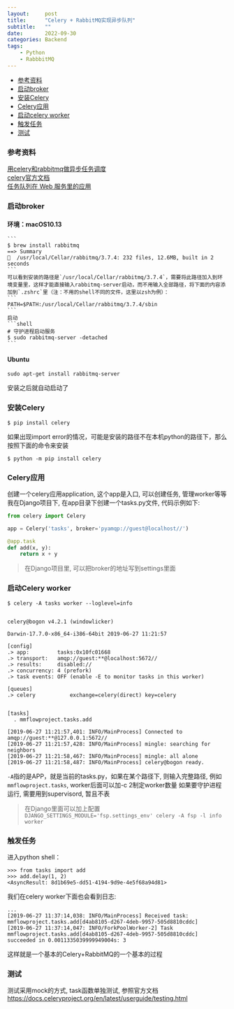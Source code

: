 ```yaml
---
layout:     post
title:      "Celery + RabbitMQ实现异步队列"
subtitle:   ""
date:       2022-09-30
categories: Backend
tags:
    - Python
    - RabbbitMQ
---
```


- [参考资料](#参考资料)
- [启动broker](#启动broker)
- [安装Celery](#安装Celery)
- [Celery应用](#celery应用)
- [启动celery worker](#启动celery-worker)
- [触发任务](#触发任务)
- [测试](#测试)


### 参考资料

[用celery和rabbitmq做异步任务调度](https://vosamo.github.io/2016/05/celery-rabbitmq/)  
[celery官方文档](http://docs.celeryproject.org/en/latest/getting-started/first-steps-with-celery.html)  
[任务队列在 Web 服务里的应用](http://blog.csdn.net/nicajonh/article/details/53224783)

### 启动broker

#### 环境：macOS10.13
    ```
    $ brew install rabbitmq
    ==> Summary
    🍺  /usr/local/Cellar/rabbitmq/3.7.4: 232 files, 12.6MB, built in 2 seconds
    ```
    可以看到安装的路径是`/usr/local/Cellar/rabbitmq/3.7.4`，需要将此路径加入到环境变量里，这样才能直接输入rabbitmq-server启动，而不用输入全部路径，将下面的内容添加到`.zshrc`里（注：不用的shell不同的文件，这里以zsh为例）：
    ```
    PATH=$PATH:/usr/local/Cellar/rabbitmq/3.7.4/sbin
    ```
    启动
    ```shell
    # 守护进程启动服务
    $ sudo rabbitmq-server -detached
    ```
#### Ubuntu

```shell
sudo apt-get install rabbitmq-server
```
安装之后就自动启动了

### 安装Celery

```
$ pip install celery
```
如果出现import error的情况，可能是安装的路径不在本机python的路径下，那么按照下面的命令来安装
```
$ python -m pip install celery
```

### Celery应用

创建一个celery应用application, 这个app是入口, 可以创建任务, 管理worker等等
我在Django项目下, 在app目录下创建一个tasks.py文件, 代码示例如下:

```python
from celery import Celery

app = Celery('tasks', broker='pyamqp://guest@localhost//')

@app.task
def add(x, y):
    return x + y
```

> 在Django项目里, 可以把broker的地址写到settings里面

### 启动Celery worker

```shell
$ celery -A tasks worker --loglevel=info


celery@bogon v4.2.1 (windowlicker)

Darwin-17.7.0-x86_64-i386-64bit 2019-06-27 11:21:57

[config]
.> app:         tasks:0x10fc01668
.> transport:   amqp://guest:**@localhost:5672//
.> results:     disabled://
.> concurrency: 4 (prefork)
.> task events: OFF (enable -E to monitor tasks in this worker)

[queues]
.> celery           exchange=celery(direct) key=celery


[tasks]
  . mmflowproject.tasks.add

[2019-06-27 11:21:57,401: INFO/MainProcess] Connected to amqp://guest:**@127.0.0.1:5672//
[2019-06-27 11:21:57,428: INFO/MainProcess] mingle: searching for neighbors
[2019-06-27 11:21:58,467: INFO/MainProcess] mingle: all alone
[2019-06-27 11:21:58,487: INFO/MainProcess] celery@bogon ready.
```

`-A`指的是APP，就是当前的tasks.py，如果在某个路径下, 则输入完整路径, 例如`mmflowproject.tasks`, worker后面可以加-c 2制定worker数量
如果要守护进程运行, 需要用到supervisord, 暂且不表

> 在Django里面可以加上配置
> `DJANGO_SETTINGS_MODULE='fsp.settings_env' celery -A fsp -l info worker`

### 触发任务
进入python shell：
```
>>> from tasks import add
>>> add.delay(1, 2)
<AsyncResult: 8d1b69e5-dd51-4194-9d9e-4e5f68a94d81>
```
我们在celery worker下面也会看到日志:
```shell
...
[2019-06-27 11:37:14,038: INFO/MainProcess] Received task: mmflowproject.tasks.add[d4ab8105-d267-4deb-9957-505d8810cddc]
[2019-06-27 11:37:14,047: INFO/ForkPoolWorker-2] Task mmflowproject.tasks.add[d4ab8105-d267-4deb-9957-505d8810cddc] succeeded in 0.0011335039999949004s: 3
```
这样就是一个基本的Celery+RabbitMQ的一个基本的过程

### 测试
测试采用mock的方式, task函数单独测试, 参照官方文档<https://docs.celeryproject.org/en/latest/userguide/testing.html>
